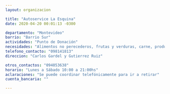 ```yaml
---
layout: organizacion

title: "Autoservice La Esquina"
date: 2020-04-20 00:01:13 -0300

departamento: "Montevideo"
barrio: "Barrio Sur"
actividades: "Punto de Donación"
necesidades: "Alimentos no perecederos, frutas y verduras, carne, productos sanitarios (tapabocas, guantes, alcohol en gel, detergente,etc), recipientes o tuppers"
telefono_contacto: "098141813"
direccion: "Carlos Gardel y Gutierrez Ruiz"

otros_contactos: "094053638"
horario: "Lunes a Sábado 10:00 a 21:00hs"
aclaraciones: "Se puede coordinar telefónicamente para ir a retirar"
cuenta_bancaria: ""

---
```

